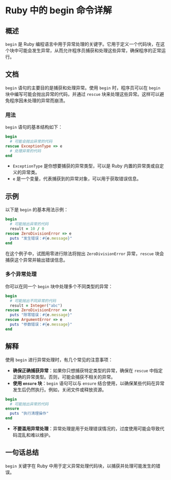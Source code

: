 <!--
Meta Description: # Ruby 中的 begin 命令详解 ## 概述 `begin` 是 Ruby 编程语言中用于异常处理的关键字。它用于定义一个代码块，在这个块中可能会发生异常，从而允许程序员捕获和处理这些异常，确保程序的正常运行。 ## 文档 `begin` 语句的主要目的是捕获和处理异常。使用 `begin`...
Meta Keywords: begin, ruby, rescue, end, puts
-->

# Ruby 中的 begin 命令详解

## 概述
`begin` 是 Ruby 编程语言中用于异常处理的关键字。它用于定义一个代码块，在这个块中可能会发生异常，从而允许程序员捕获和处理这些异常，确保程序的正常运行。

## 文档
`begin` 语句的主要目的是捕获和处理异常。使用 `begin` 时，程序员可以在 `begin` 块中编写可能会抛出异常的代码，并通过 `rescue` 块来处理这些异常。这样可以避免程序因未处理的异常而崩溃。

### 用法
`begin` 语句的基本结构如下：

```ruby
begin
  # 可能会抛出异常的代码
rescue ExceptionType => e
  # 处理异常的代码
end
```

- `ExceptionType` 是你想要捕获的异常类型，可以是 Ruby 内置的异常类或自定义的异常类。
- `e` 是一个变量，代表捕获到的异常对象，可以用于获取错误信息。

## 示例
以下是 `begin` 的基本用法示例：

```ruby
begin
  # 可能抛出异常的代码
  result = 10 / 0
rescue ZeroDivisionError => e
  puts "发生错误：#{e.message}"
end
```

在这个例子中，试图用零进行除法将抛出 `ZeroDivisionError` 异常，`rescue` 块会捕获这个异常并输出错误信息。

### 多个异常处理
你可以在同一个 `begin` 块中处理多个不同类型的异常：

```ruby
begin
  # 可能抛出不同异常的代码
  result = Integer("abc")
rescue ZeroDivisionError => e
  puts "除零错误：#{e.message}"
rescue ArgumentError => e
  puts "参数错误：#{e.message}"
end
```

## 解释
使用 `begin` 进行异常处理时，有几个常见的注意事项：

- **确保正确捕获异常**：如果你只想捕获特定类型的异常，确保在 `rescue` 中指定正确的异常类型。否则，可能会捕获不相关的异常。
- **使用 `ensure` 块**：`begin` 语句可以与 `ensure` 结合使用，以确保某些代码在异常发生后仍然执行。例如，关闭文件或释放资源。
  
```ruby
begin
  # 可能抛出异常的代码
ensure
  puts "执行清理操作"
end
```

- **不要滥用异常处理**：异常处理是用于处理错误情况的，过度使用可能会导致代码混乱和难以维护。

## 一句话总结
`begin` 关键字在 Ruby 中用于定义异常处理代码块，以捕获并处理可能发生的错误。